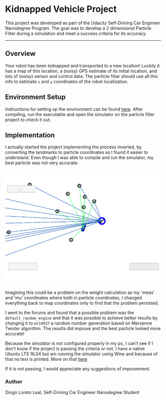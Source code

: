 # Kidnapped Vehicle Project

This project was developed as part of the Udacity Self-Driving Car Engineer Nanodegree Program. The goal was to develop a 2 dimensional Particle Filter during a simulation and meet a success criteria for its accuracy.

---

## Overview

Your robot has been kidnapped and transported to a new location! Luckily it has a map of this location, a (noisy) GPS estimate of its initial location, and lots of (noisy) sensor and control data. The particle filter should use all this info to estimate `x` and `y` coordinates of the robot localization.

## Environment Setup

Instructions for setting up the environment can be found [here](setup.md). After compiling, run the executable and open the simulator on the particle filter project to check it out.

## Implementation

I actually started the project implementing the process inverted, by converting the landmarks to particle coordinates as I found it easier to understand. Even though I was able to compile and run the simulator, my best particle was not very accurate:

![method_1](particle_filter_method1.png)

Imagining this could be a problem on the weight calculation as my 'meas' and 'mu' coordinates where both in particle coordinates, I changed everything back to map coordinates only to find that the problem persisted.

I went to the forums and found that a possible problem was the `default_random_engine` and that it was possible to achieve better results by changing it to `mt19937` a random number generation based on Mersenne Twister algorithm. The results did improve and the best particle looked more accurate!

Because the simulator is not configured properly in my pc, I can't see if I don't know if the project is passing the criteria or not. I have a native Ubuntu LTS 16.04 but am running the simulator using Wine and because of that no text is printed. More on that [here](https://discussions.udacity.com/t/term2-sim-not-working-on-ubuntu/287954/6)

If it is not passing, I would appreciate any suggestions of improvement.

### Author

Diogo Loreto Leal, Self-Driving Car Engineer Nanodegree Student

